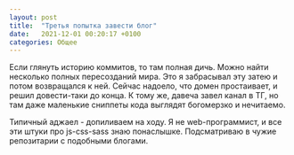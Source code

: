 ```yaml
---
layout: post
title:  "Третья попытка завести блог"
date:   2021-12-01 00:20:17 +0100
categories: Общее
---
```

Если глянуть историю коммитов, то там полная дичь. Можно найти несколько полных пересозданий мира. Это я забрасывал эту затею и потом возвращался к ней. Сейчас надоело, что домен простаивает, и решил довести-таки до конца. К тому же, давеча завел канал в ТГ, но там даже маленькие сниппеты кода выглядят богомерзко и нечитаемо.

Типичный аджаел - допиливаем на ходу. Я не web-программист, и все эти штуки про js-css-sass знаю понаслышке. Подсматриваю в чужие репозитарии с подобными блогами.

